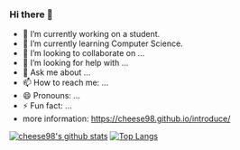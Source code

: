 ### Hi there 👋

- 🔭 I’m currently working on a student.
- 🌱 I’m currently learning Computer Science.
- 👯 I’m looking to collaborate on ...
- 🤔 I’m looking for help with ...
- 💬 Ask me about ...
- 📫 How to reach me: ...
- 😄 Pronouns: ...
- ⚡ Fun fact: ...
- more information: https://cheese98.github.io/introduce/

[![cheese98's github stats](https://github-readme-stats.vercel.app/api?username=cheese98)](https://github.com/anuraghazra/github-readme-stats)
[![Top Langs](https://github-readme-stats.vercel.app/api/top-langs/?username=cheese98&layout=compact)](https://github.com/anuraghazra/github-readme-stats)

<!--
**cheese98/cheese98** is a ✨ _special_ ✨ repository because its `README.md` (this file) appears on your GitHub profile.

Here are some ideas to get you started:

- 🔭 I’m currently working on ...
- 🌱 I’m currently learning ...
- 👯 I’m looking to collaborate on ...
- 🤔 I’m looking for help with ...
- 💬 Ask me about ...
- 📫 How to reach me: ...
- 😄 Pronouns: ...
- ⚡ Fun fact: ...
-->
